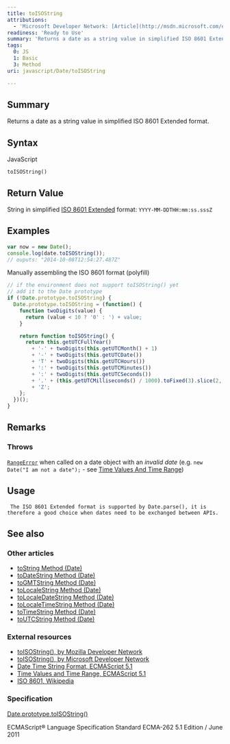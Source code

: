 ```yaml
---
title: toISOString
attributions:
  - 'Microsoft Developer Network: [Article](http://msdn.microsoft.com/en-us/library/ie/ff925953(v=vs.94).aspx)'
readiness: 'Ready to Use'
summary: 'Returns a date as a string value in simplified ISO 8601 Extended format.'
tags:
  0: JS
  1: Basic
  3: Method
uri: javascript/Date/toISOString

---
```

## <span>Summary</span>

Returns a date as a string value in simplified ISO 8601 Extended format.

## <span>Syntax</span>

<span class="language">JavaScript</span>

    toISOString()

## <span>Return Value</span>

String in simplified [ISO 8601 Extended](http://en.wikipedia.org/wiki/ISO_8601) format: `YYYY-MM-DDTHH:mm:ss.sssZ`

## <span>Examples</span>

``` js
var now = new Date();
console.log(date.toISOString());
// ouputs: "2014-10-08T12:54:27.487Z"
```

Manually assembling the ISO 8601 format (polyfill)

``` js
// if the environment does not support toISOString() yet
// add it to the Date prototype
if (!Date.prototype.toISOString) {
  Date.prototype.toISOString = (function() {
    function twoDigits(value) {
      return (value < 10 ? '0' : ') + value;
    }

    return function toISOString() {
      return this.getUTCFullYear()
        + '-' + twoDigits(this.getUTCMonth() + 1)
        + '-' + twoDigits(this.getUTCDate())
        + 'T' + twoDigits(this.getUTCHours())
        + ':' + twoDigits(this.getUTCMinutes())
        + ':' + twoDigits(this.getUTCSeconds())
        + '.' + (this.getUTCMilliseconds() / 1000).toFixed(3).slice(2, 5)
        + 'Z';
    };
  })();
}
```

## <span>Remarks</span>

### <span>Throws</span>

[`RangeError`](/javascript/Error) when called on a date object with an *invalid date* (e.g. `new Date("I am not a date");` - see [Time Values And Time Range](http://www.ecma-international.org/ecma-262/5.1/#sec-15.9.1.1))

## <span>Usage</span>

     The ISO 8601 Extended format is supported by Date.parse(), it is therefore a good choice when dates need to be exchanged between APIs.

## <span>See also</span>

### <span>Other articles</span>

-   [toString Method (Date)](/javascript/Date/toString)
-   [toDateString Method (Date)](/javascript/Date/toDateString)
-   [toGMTString Method (Date)](/javascript/Date/toGMTString)
-   [toLocaleString Method (Date)](/javascript/Date/toLocaleString)
-   [toLocaleDateString Method (Date)](/javascript/Date/toLocaleDateString)
-   [toLocaleTimeString Method (Date)](/javascript/Date/toLocaleTimeString)
-   [toTimeString Method (Date)](/javascript/Date/toTimeString)
-   [toUTCString Method (Date)](/javascript/Date/toUTCString)

### <span>External resources</span>

-   [toISOString(), by Mozilla Developer Network](https://developer.mozilla.org/en-US/docs/Web/JavaScript/Reference/Global_Objects/Date/toISOString)
-   [toISOString(), by Microsoft Developer Network](http://msdn.microsoft.com/en-us/library/ie/ff925953%28v=vs.94%29.aspx)
-   [Date Time String Format, ECMAScript 5.1](http://www.ecma-international.org/ecma-262/5.1/#sec-15.9.1.15)
-   [Time Values and Time Range, ECMAScript 5.1](http://www.ecma-international.org/ecma-262/5.1/#sec-15.9.1.1)
-   [ISO 8601, Wikipedia](http://en.wikipedia.org/wiki/ISO_8601)

### <span>Specification</span>

[Date.prototype.toISOString()](http://www.ecma-international.org/ecma-262/5.1/#sec-15.9.5.43)

ECMAScript® Language Specification Standard ECMA-262 5.1 Edition / June 2011

